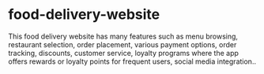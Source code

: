 # food-delivery-website
This food delivery website has many features such as menu browsing, restaurant selection, order placement, various payment options, order tracking, discounts, customer service, loyalty programs where the app offers rewards or loyalty points for frequent users, social media integration..
